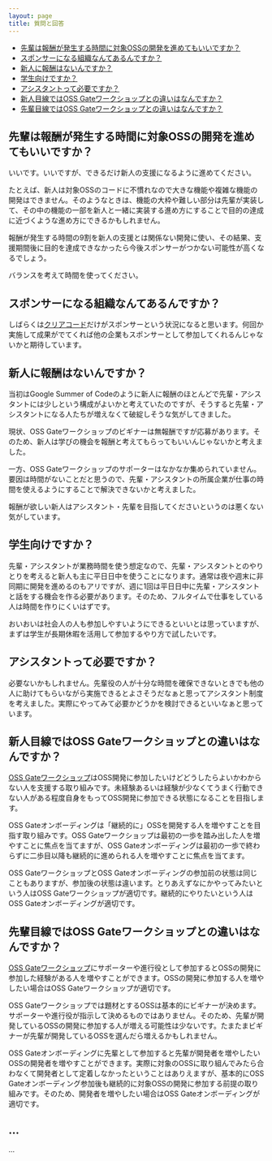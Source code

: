 ```yaml
---
layout: page
title: 質問と回答
---
```


* [先輩は報酬が発生する時間に対象OSSの開発を進めてもいいですか？](#parallel-work)
* [スポンサーになる組織なんてあるんですか？](#who-become-sponsor)
* [新人に報酬はないんですか？](#why-no-reward-for-newbie)
* [学生向けですか？](#for-students)
* [アシスタントって必要ですか？](#necessity-of-assistant)
* [新人目線ではOSS Gateワークショップとの違いはなんですか？](#what-is-the-difference-for-newbie)
* [先輩目線ではOSS Gateワークショップとの違いはなんですか？](#what-is-the-difference-for-mentor)

## <span id="parallel-work">先輩は報酬が発生する時間に対象OSSの開発を進めてもいいですか？</span>

いいです。いいですが、できるだけ新人の支援になるように進めてください。

たとえば、新人は対象OSSのコードに不慣れなので大きな機能や複雑な機能の開発はできません。そのようなときは、機能の大枠や難しい部分は先輩が実装して、その中の機能の一部を新人と一緒に実装する進め方にすることで目的の達成に近づくような進め方にできるかもしれません。

報酬が発生する時間の9割を新人の支援とは関係ない開発に使い、その結果、支援期間後に目的を達成できなかったら今後スポンサーがつかない可能性が高くなるでしょう。

バランスを考えて時間を使ってください。

## <span id="who-become-sponsor">スポンサーになる組織なんてあるんですか？</span>

しばらくは[クリアコード](https://www.clear-code.com/)だけがスポンサーという状況になると思います。何回か実施して成果がでてくれば他の企業もスポンサーとして参加してくれるんじゃないかと期待しています。

## <span id="why-no-reward-for-newbie">新人に報酬はないんですか？</span>

当初はGoogle Summer of Codeのように新人に報酬のほとんどで先輩・アシスタントには少しという構成がよいかと考えていたのですが、そうすると先輩・アシスタントになる人たちが増えなくて破綻しそうな気がしてきました。

現状、OSS Gateワークショップのビギナーは無報酬ですが応募があります。そのため、新人は学びの機会を報酬と考えてもらってもいいんじゃないかと考えました。

一方、OSS Gateワークショップのサポーターはなかなか集められていません。要因は時間がないことだと思うので、先輩・アシスタントの所属企業が仕事の時間を使えるようにすることで解決できないかと考えました。

報酬が欲しい新人はアシスタント・先輩を目指してくださいというのは悪くない気がしています。

## <span id="for-students">学生向けですか？</span>

先輩・アシスタントが業務時間を使う想定なので、先輩・アシスタントとのやりとりを考えると新人も主に平日日中を使うことになります。通常は夜や週末に非同期に開発を進めるのもアリですが、週に1回は平日日中に先輩・アシスタントと話をする機会を作る必要があります。そのため、フルタイムで仕事をしている人は時間を作りにくいはずです。

おいおいは社会人の人も参加しやすいようにできるといいとは思っていますが、まずは学生が長期休暇を活用して参加するやり方で試したいです。

## <span id="necessity-of-assistant">アシスタントって必要ですか？</span>


必要ないかもしれません。先輩役の人が十分な時間を確保できないときでも他の人に助けてもらいながら実施できるとよさそうだなぁと思ってアシスタント制度を考えました。実際にやってみて必要かどうかを検討できるといいなぁと思っています。

## <span id="what-is-the-difference-for-newbie">新人目線ではOSS Gateワークショップとの違いはなんですか？</span>

[OSS Gateワークショップ](https://oss-gate.github.io/#workshop)はOSS開発に参加したいけどどうしたらよいかわからない人を支援する取り組みです。未経験あるいは経験が少なくてうまく行動できない人がある程度自身をもってOSS開発に参加できる状態になることを目指します。

OSS Gateオンボーディングは「継続的に」OSSを開発する人を増やすことを目指す取り組みです。OSS Gateワークショップは最初の一歩を踏み出した人を増やすことに焦点を当てますが、OSS Gateオンボーディングは最初の一歩で終わらずに二歩目以降も継続的に進められる人を増やすことに焦点を当てます。

OSS GateワークショップとOSS Gateオンボーディングの参加前の状態は同じこともありますが、参加後の状態は違います。とりあえずなにかやってみたいという人はOSS Gateワークショップが適切です。継続的にやりたいという人はOSS Gateオンボーディングが適切です。

## <span id="what-is-the-difference-for-mentor">先輩目線ではOSS Gateワークショップとの違いはなんですか？</span>

[OSS Gateワークショップ](https://oss-gate.github.io/#workshop)にサポーターや進行役として参加するとOSSの開発に参加した経験がある人を増やすことができます。OSSの開発に参加する人を増やしたい場合はOSS Gateワークショップが適切です。

OSS Gateワークショップでは題材とするOSSは基本的にビギナーが決めます。サポーターや進行役が指示して決めるものではありません。そのため、先輩が開発しているOSSの開発に参加する人が増える可能性は少ないです。たまたまビギナーが先輩が開発しているOSSを選んだら増えるかもしれません。

OSS Gateオンボーディングに先輩として参加すると先輩が開発者を増やしたいOSSの開発者を増やすことができます。実際に対象のOSSに取り組んでみたら合わなくて開発者として定着しなかったということはありえますが、基本的にOSS Gateオンボーディング参加後も継続的に対象OSSの開発に参加する前提の取り組みです。そのため、開発者を増やしたい場合はOSS Gateオンボーディングが適切です。

## ...

...
